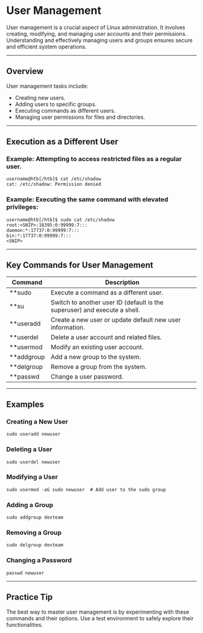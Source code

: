 # User Management
User management is a crucial aspect of Linux administration. It involves creating, modifying, and managing user accounts and their permissions. Understanding and effectively managing users and groups ensures secure and efficient system operations.

---

## Overview
User management tasks include:
- Creating new users.
- Adding users to specific groups.
- Executing commands as different users.
- Managing user permissions for files and directories.

---

## Execution as a Different User

### Example: Attempting to access restricted files as a regular user.
```
username@htb[/htb]$ cat /etc/shadow
cat: /etc/shadow: Permission denied
```

### Example: Executing the same command with elevated privileges:
```
username@htb[/htb]$ sudo cat /etc/shadow
root:<SNIP>:18395:0:99999:7:::
daemon:*:17737:0:99999:7:::
bin:*:17737:0:99999:7:::
<SNIP>
```

---

## Key Commands for User Management
| **Command** |	Description                                                               |
|-------------|---------------------------------------------------------------------------|
| **sudo	    | Execute a command as a different user.                                    |
| **su	      | Switch to another user ID (default is the superuser) and execute a shell. |
| **useradd	  | Create a new user or update default new user information.                 |
| **userdel	  | Delete a user account and related files.                                  |
| **usermod	  | Modify an existing user account.                                          |
| **addgroup  | Add a new group to the system.                                            |
| **delgroup  | Remove a group from the system.                                           |
| **passwd	  | Change a user password.                                                   |

---

## Examples

### Creating a New User
```
sudo useradd newuser
```

### Deleting a User
```
sudo userdel newuser
```

### Modifying a User
```
sudo usermod -aG sudo newuser  # Add user to the sudo group
```

### Adding a Group
```
sudo addgroup devteam
```

### Removing a Group
```
sudo delgroup devteam
```

### Changing a Password
```
passwd newuser
```

---

## Practice Tip
The best way to master user management is by experimenting with these commands and their options. Use a test environment to safely explore their functionalities.

